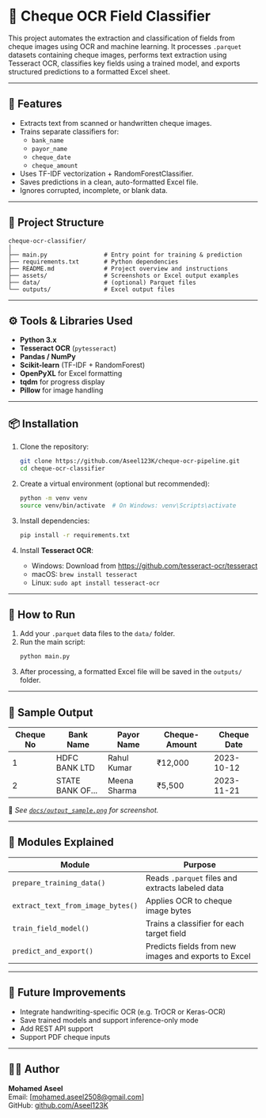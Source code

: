 # 🧾 Cheque OCR Field Classifier

This project automates the extraction and classification of fields from cheque images using OCR and machine learning. It processes `.parquet` datasets containing cheque images, performs text extraction using Tesseract OCR, classifies key fields using a trained model, and exports structured predictions to a formatted Excel sheet.

---

## 📌 Features

- Extracts text from scanned or handwritten cheque images.
- Trains separate classifiers for:
  - `bank_name`
  - `payor_name`
  - `cheque_date`
  - `cheque_amount`
- Uses TF-IDF vectorization + RandomForestClassifier.
- Saves predictions in a clean, auto-formatted Excel file.
- Ignores corrupted, incomplete, or blank data.

---

## 📁 Project Structure

```
cheque-ocr-classifier/
│
├── main.py                # Entry point for training & prediction
├── requirements.txt       # Python dependencies
├── README.md              # Project overview and instructions
├── assets/                # Screenshots or Excel output examples
├── data/                  # (optional) Parquet files
└── outputs/               # Excel output files
```

---

## ⚙️ Tools & Libraries Used

- **Python 3.x**
- **Tesseract OCR** (`pytesseract`)
- **Pandas / NumPy**
- **Scikit-learn** (TF-IDF + RandomForest)
- **OpenPyXL** for Excel formatting
- **tqdm** for progress display
- **Pillow** for image handling

---

## 📦 Installation

1. Clone the repository:
   ```bash
   git clone https://github.com/Aseel123K/cheque-ocr-pipeline.git
   cd cheque-ocr-classifier
   ```

2. Create a virtual environment (optional but recommended):
   ```bash
   python -m venv venv
   source venv/bin/activate  # On Windows: venv\Scripts\activate
   ```

3. Install dependencies:
   ```bash
   pip install -r requirements.txt
   ```

4. Install **Tesseract OCR**:
   - Windows: Download from https://github.com/tesseract-ocr/tesseract
   - macOS: `brew install tesseract`
   - Linux: `sudo apt install tesseract-ocr`

---

## 🚀 How to Run

1. Add your `.parquet` data files to the `data/` folder.
2. Run the main script:
   ```bash
   python main.py
   ```
3. After processing, a formatted Excel file will be saved in the `outputs/` folder.

---

## 🧪 Sample Output

| Cheque No | Bank Name       | Payor Name     | Cheque-Amount | Cheque Date   |
|-----------|------------------|----------------|---------------|----------|
| 1         | HDFC BANK LTD     | Rahul Kumar    | ₹12,000    | 2023-10-12  |
| 2         | STATE BANK OF...  | Meena Sharma   | ₹5,500   | 2023-11-21   |

📸 *See [`docs/output_sample.png`](assets/output_sample.png) for screenshot.*

---

## 📖 Modules Explained

| Module         | Purpose                                        |
|----------------|------------------------------------------------|
| `prepare_training_data()` | Reads `.parquet` files and extracts labeled data |
| `extract_text_from_image_bytes()` | Applies OCR to cheque image bytes         |
| `train_field_model()`     | Trains a classifier for each target field      |
| `predict_and_export()`    | Predicts fields from new images and exports to Excel |

---

## 🧠 Future Improvements

- Integrate handwriting-specific OCR (e.g. TrOCR or Keras-OCR)
- Save trained models and support inference-only mode
- Add REST API support
- Support PDF cheque inputs

---

## 👨‍💻 Author

**Mohamed Aseel**  
Email: [mohamed.aseel2508@gmail.com]  
GitHub: [github.com/Aseel123K](https://github.com/Aseel123K)
